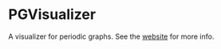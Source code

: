 PGVisualizer
============

A visualizer for periodic graphs. See the [website](http://caagt.ugent.be/azul/) for more info.
